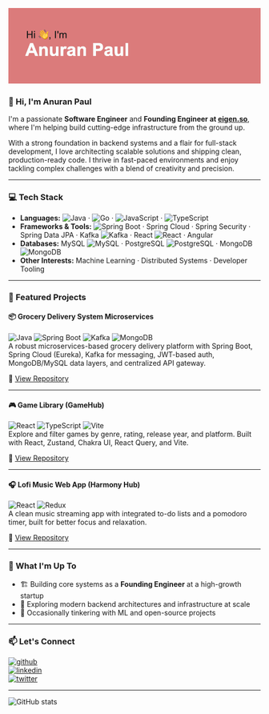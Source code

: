 ![GitHub Banner](https://github.com/anuranpaul/anuranpaul/blob/main/banner.png)

### 👋 Hi, I'm Anuran Paul

I'm a passionate **Software Engineer** and **Founding Engineer at [eigen.so](https://eigen.so)**, where I'm helping build cutting-edge infrastructure from the ground up.

With a strong foundation in backend systems and a flair for full-stack development, I love architecting scalable solutions and shipping clean, production-ready code. I thrive in fast-paced environments and enjoy tackling complex challenges with a blend of creativity and precision.

---

### 💻 Tech Stack

- **Languages:** ![Java](https://img.shields.io/badge/Java-blue) · ![Go](https://img.shields.io/badge/Go-blue) · ![JavaScript](https://img.shields.io/badge/JavaScript-yellow) · ![TypeScript](https://img.shields.io/badge/TypeScript-blue)  
- **Frameworks & Tools:** ![Spring Boot](https://img.shields.io/badge/Spring_Boot-brightgreen) · Spring Cloud · Spring Security · Spring Data JPA · Kafka ![Kafka](https://img.shields.io/badge/Kafka-black) · React ![React](https://img.shields.io/badge/React-blue) · Angular  
- **Databases:** MySQL ![MySQL](https://img.shields.io/badge/MySQL-blue) · PostgreSQL ![PostgreSQL](https://img.shields.io/badge/PostgreSQL-blue) · MongoDB ![MongoDB](https://img.shields.io/badge/MongoDB-green)  
- **Other Interests:** Machine Learning · Distributed Systems · Developer Tooling  

---

### 🚀 Featured Projects

#### 📦 Grocery Delivery System Microservices  
![Java](https://img.shields.io/badge/Java-blue) ![Spring Boot](https://img.shields.io/badge/Spring_Boot-brightgreen) ![Kafka](https://img.shields.io/badge/Kafka-black) ![MongoDB](https://img.shields.io/badge/MongoDB-green)  
A robust microservices-based grocery delivery platform with Spring Boot, Spring Cloud (Eureka), Kafka for messaging, JWT-based auth, MongoDB/MySQL data layers, and centralized API gateway.

🔗 [View Repository](https://github.com/anuranpaul/ZipGroceries)

---

#### 🎮 Game Library (GameHub)  
![React](https://img.shields.io/badge/React-blue) ![TypeScript](https://img.shields.io/badge/TypeScript-blue) ![Vite](https://img.shields.io/badge/Vite-purple)  
Explore and filter games by genre, rating, release year, and platform. Built with React, Zustand, Chakra UI, React Query, and Vite.

🔗 [View Repository](https://github.com/anuranpaul/Game-library)

---

#### 🎧 Lofi Music Web App (Harmony Hub)  
![React](https://img.shields.io/badge/React-blue) ![Redux](https://img.shields.io/badge/Redux-Toolkit-purple)  
A clean music streaming app with integrated to-do lists and a pomodoro timer, built for better focus and relaxation.

🔗 [View Repository](https://github.com/anuranpaul/Lofi-App)

---

### 🌱 What I'm Up To

- 🏗️ Building core systems as a **Founding Engineer** at a high-growth startup  
- 🧠 Exploring modern backend architectures and infrastructure at scale  
- 🔭 Occasionally tinkering with ML and open-source projects  

---

### 📫 Let's Connect

[<img src='https://raw.githubusercontent.com/dheereshagrwal/colored-icons/98088e796b058a6512edf9b16d33bf6f24843191/svg/github-light.svg' alt='github' height='40'>](https://github.com/anuranpaul)  
[<img src='https://raw.githubusercontent.com/dheereshagrwal/colored-icons/98088e796b058a6512edf9b16d33bf6f24843191/svg/linkedin.svg' alt='linkedin' height='40'>](https://www.linkedin.com/in/anuranpaul/)  
[<img src='https://raw.githubusercontent.com/dheereshagrwal/colored-icons/98088e796b058a6512edf9b16d33bf6f24843191/svg/twitter-rounded-square.svg' alt='twitter' height='40'>](https://twitter.com/dracomalfoy1303)

---

![GitHub stats](https://github-readme-stats.vercel.app/api?username=anuranpaul&show_icons=true)
